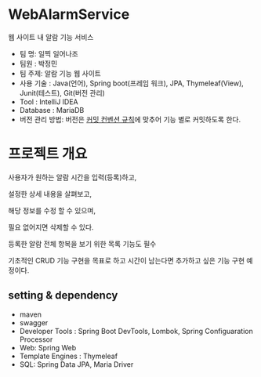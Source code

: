# WebAlarmService
웹 사이트 내 알람 기능 서비스

- 팀 명: 일찍 일어나조
- 팀원 : 박정민
- 팀 주제: 알람 기능 웹 사이트
- 사용 기술 : Java(언어), Spring boot(프레임 워크), JPA, Thymeleaf(View), Junit(테스트), Git(버전 관리)
- Tool : IntelliJ IDEA
- Database : MariaDB
- 버전 관리 방법: 버전은 [커밋 컨벤션 규칙](https://velog.io/@shin6403/Git-git-%EC%BB%A4%EB%B0%8B-%EC%BB%A8%EB%B2%A4%EC%85%98-%EC%84%A4%EC%A0%95%ED%95%98%EA%B8%B0)에 맞추어 기능 별로 커밋하도록 한다.

# 프로젝트 개요

사용자가 원하는 알람 시간을 입력(등록)하고,

설정한 상세 내용을 살펴보고,

해당 정보를 수정 할 수 있으며,

필요 없어지면 삭제할 수 있다.

등록한 알람 전체 항복을 보기 위한 목록 기능도 필수

기초적인 CRUD 기능 구현을 목표로 하고 시간이 남는다면 추가하고 싶은 기능 구현 예정이다.

## setting & dependency

- maven
- swagger
- Developer Tools : Spring Boot DevTools, Lombok, Spring Configuaration Processor
- Web: Spring Web
- Template Engines : Thymeleaf
- SQL: Spring Data JPA, Maria Driver
